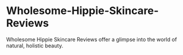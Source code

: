 # Wholesome-Hippie-Skincare-Reviews
Wholesome Hippie Skincare Reviews offer a glimpse into the world of natural, holistic beauty. 
